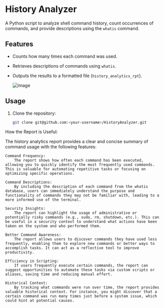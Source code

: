 # History Analyzer

A Python script to analyze shell command history, count occurrences of commands, and provide descriptions using the `whatis` command.

## Features
- Counts how many times each command was used.
- Retrieves descriptions of commands using `whatis`.
- Outputs the results to a formatted file (`history_analytics_rpt`).

  ![image](https://github.com/user-attachments/assets/01e3ddba-38d5-4a76-8482-6db6205769db)


## Usage
1. Clone the repository:
   ```bash
   git clone git@github.com:<your-username>/HistoryAnalyzer.git
   
How the Report is Useful:

The history analytics report provides a clear and concise summary of command usage with the following features:

    Command Frequency:
        The report shows how often each command has been executed, allowing you to quickly identify the most frequently used commands. This is valuable for automating repetitive tasks or focusing on optimizing specific operations.

    Command Descriptions:
        By including the description of each command from the whatis database, users can immediately understand the purpose and functionality of commands they may not be familiar with, leading to a more informed use of the terminal.

    Security Insights:
        The report can highlight the usage of administrative or potentially risky commands (e.g., sudo, rm, shutdown, etc.). This can be useful in a security context to understand what actions have been taken on the system and who performed them.

    Better Command Awareness:
        The report allows users to discover commands they have used less frequently, enabling them to explore new commands or better ways to accomplish tasks. It can act as a reflective tool to improve productivity.

    Efficiency in Scripting:
        If users frequently execute certain commands, the report can suggest opportunities to automate these tasks via custom scripts or aliases, saving time and reducing manual effort.

    Historical Context:
        By tracking what commands were run over time, the report provides valuable historical context. For instance, you might discover that a certain command was run many times just before a system issue, which could hint at potential causes.
